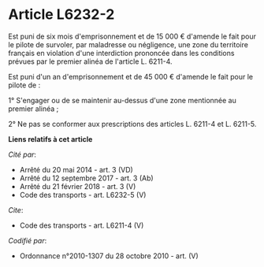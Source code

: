 # Article L6232-2

Est puni de six mois d'emprisonnement et de 15 000 € d'amende le fait pour le pilote de survoler, par maladresse ou
négligence, une zone du territoire français en violation d'une interdiction prononcée dans les conditions prévues par le
premier alinéa de l'article L. 6211-4. 

Est puni d'un an d'emprisonnement et de 45 000 € d'amende le fait pour le pilote de : 

1° S'engager ou de se maintenir au-dessus d'une zone mentionnée au premier alinéa ; 

2° Ne pas se conformer aux prescriptions des articles L. 6211-4 et L. 6211-5.

**Liens relatifs à cet article**

_Cité par_:

  - Arrêté du 20 mai 2014 - art. 3 (VD)
  - Arrêté du 12 septembre 2017 - art. 3 (Ab)
  - Arrêté du 21 février 2018 - art. 3 (V)
  - Code des transports - art. L6232-5 (V)

_Cite_:

  - Code des transports - art. L6211-4 (V)

_Codifié par_:

  - Ordonnance n°2010-1307 du 28 octobre 2010 - art. (V)
